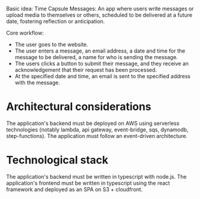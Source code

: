 Basic idea:
Time Capsule Messages: An app where users write messages or upload media to themselves or others, scheduled to be delivered at a future date, fostering reflection or anticipation.

Core workflow:
- The user goes to the website.
- The user enters a message, an email address, a date and time for the message to be delivered, a name for who is sending the message.
- The users clicks a button to submit their message, and they receive an acknowledgement that their request has been processed.
- At the specified date and time, an email is sent to the specified address with the message.

# Architectural considerations

The application's backend must be deployed on AWS using serverless technologies (notably lambda, api gateway, event-bridge, sqs, dynamodb, step-functions).
The application must follow an event-driven architecture.

# Technological stack

The application's backend must be written in typescript with node.js.
The application's frontend must be written in typescript using the react framework and deployed as an SPA on S3 + cloudfront.
